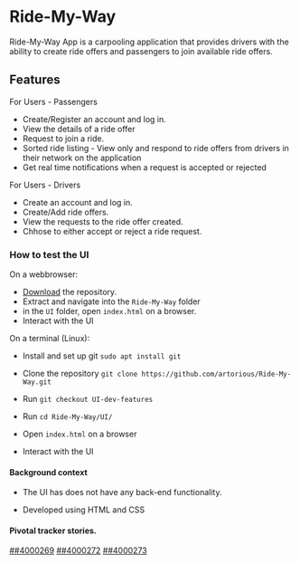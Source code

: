 # Ride-My-Way
Ride-My-Way App is a carpooling application that provides drivers with the ability to create ride offers and passengers to join available ride offers.

## Features

For Users - Passengers

* Create/Register an account and log in.
* View the details of a ride offer
* Request to join a ride.
* Sorted ride listing - View only and respond to ride offers from drivers in their network on the application
* Get real time notifications when a request is accepted or rejected

For Users - Drivers

* Create an account and log in.
* Create/Add ride offers.
* View the requests to the ride offer  created.
* Chhose to either accept or reject a ride request.

### How to test the UI

On a webbrowser:

* [Download](https://github.com/artorious/Ride-My-Way/archive/UI-dev-features.zip) the repository.
* Extract and navigate into the `Ride-My-Way` folder
* in the `UI` folder, open `index.html` on a browser.
* Interact with the UI

On a  terminal (Linux):

* Install and set up git `sudo apt install git` 

* Clone the repository `git clone https://github.com/artorious/Ride-My-Way.git`

* Run `git checkout UI-dev-features`

* Run `cd Ride-My-Way/UI/`

* Open `index.html` on a browser
* Interact with the UI

#### Background context

* The UI has does not have any back-end functionality.

* Developed using HTML and CSS

#### Pivotal tracker stories.
[##4000269](https://www.pivotaltracker.com/epic/show/4000269)
[##4000272](https://www.pivotaltracker.com/epic/show/4000272)
[##4000273](https://www.pivotaltracker.com/epic/show/4000273)